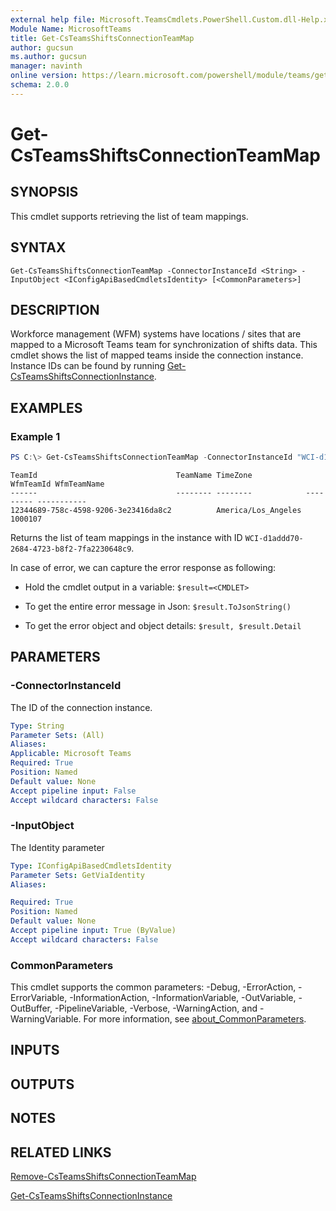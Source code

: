 ```yaml
---
external help file: Microsoft.TeamsCmdlets.PowerShell.Custom.dll-Help.xml
Module Name: MicrosoftTeams
title: Get-CsTeamsShiftsConnectionTeamMap
author: gucsun
ms.author: gucsun
manager: navinth
online version: https://learn.microsoft.com/powershell/module/teams/get-csteamsshiftsconnectionteammap
schema: 2.0.0
---
```


# Get-CsTeamsShiftsConnectionTeamMap

## SYNOPSIS

This cmdlet supports retrieving the list of team mappings.

## SYNTAX

```
Get-CsTeamsShiftsConnectionTeamMap -ConnectorInstanceId <String> -InputObject <IConfigApiBasedCmdletsIdentity> [<CommonParameters>]
```

## DESCRIPTION

Workforce management (WFM) systems have locations / sites that are mapped to a Microsoft Teams team for synchronization of shifts data.  This cmdlet shows the list of mapped teams inside the connection instance. Instance IDs can be found by running [Get-CsTeamsShiftsConnectionInstance](https://learn.microsoft.com/powershell/module/teams/get-csteamsshiftsconnectioninstance).

## EXAMPLES

### Example 1
```powershell
PS C:\> Get-CsTeamsShiftsConnectionTeamMap -ConnectorInstanceId "WCI-d1addd70-2684-4723-b8f2-7fa2230648c9"
```
```output
TeamId                               TeamName TimeZone            WfmTeamId WfmTeamName
------                               -------- --------            --------- -----------
12344689-758c-4598-9206-3e23416da8c2          America/Los_Angeles 1000107
```

Returns the list of team mappings in the instance with ID `WCI-d1addd70-2684-4723-b8f2-7fa2230648c9`.

In case of error, we can capture the error response as following:

* Hold the cmdlet output in a variable: `$result=<CMDLET>`

* To get the entire error message in Json: `$result.ToJsonString()`

* To get the error object and object details: `$result, $result.Detail`

## PARAMETERS

### -ConnectorInstanceId

The ID of the connection instance.

```yaml
Type: String
Parameter Sets: (All)
Aliases:
Applicable: Microsoft Teams
Required: True
Position: Named
Default value: None
Accept pipeline input: False
Accept wildcard characters: False
```
### -InputObject
The Identity parameter

```yaml
Type: IConfigApiBasedCmdletsIdentity
Parameter Sets: GetViaIdentity
Aliases:

Required: True
Position: Named
Default value: None
Accept pipeline input: True (ByValue)
Accept wildcard characters: False
```

### CommonParameters
This cmdlet supports the common parameters: -Debug, -ErrorAction, -ErrorVariable, -InformationAction, -InformationVariable, -OutVariable, -OutBuffer, -PipelineVariable, -Verbose, -WarningAction, and -WarningVariable. For more information, see [about_CommonParameters](https://go.microsoft.com/fwlink/?LinkID=113216).

## INPUTS

## OUTPUTS

## NOTES

## RELATED LINKS

[Remove-CsTeamsShiftsConnectionTeamMap](https://learn.microsoft.com/powershell/module/teams/remove-csteamsshiftsconnectionteammap)

[Get-CsTeamsShiftsConnectionInstance](https://learn.microsoft.com/powershell/module/teams/get-csteamsshiftsconnectioninstance)
